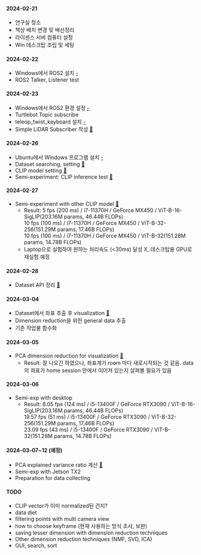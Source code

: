 
#### 2024-02-21
- 연구실 청소
- 책상 배치 변경 및 배선정리
- 라이센스 서버 컴퓨터 설정
- Win 데스크탑 조립 및 세팅

#### 2024-02-22
- Windows에서 ROS2 설치 [-](/log/01_ros2win.md)
- ROS2 Talker, Listener test

#### 2024-02-23
- Windows에서 ROS2 환경 설정 [-](log/02_ros2win_setting.md)
- Turtlebot Topic subscribe
- teleop_twist_keyboard 설치 [-](log/02_ros2win_setting.md)
- Simple LiDAR Subscriber 작성 [🔗](log/03_lidar_viz.md)

#### 2024-02-26
- Ubuntu에서 Windows 프로그램 설치 [-](log/02_ros2win_setting.md#ubuntu에서-windows-프로그램-설치)
- Dataset searching, setting [🔗](log/04_exp_setting.md#robothome2-dataset)
- CLIP model setting [🔗](log/04_exp_setting.md#clip-model-setting)
- Semi-experiment: CLIP inference test [🔗](log/05_semi-exp.md#semi-experiment-clip-inference-test)

#### 2024-02-27
- Semi-experiment with other CLIP model [🔗](log/05_semi-exp.md#semi-experiment-clip-inference-test)
    - Result: 
    5 fps (200 ms) / i7-11370H / GeForce MX450 / ViT-B-16-SigLIP(203.16M params, 46.44B FLOPs)  
    10 fps (100 ms) / i7-11370H / GeForce MX450 / ViT-B-32-256(151.29M params, 17.46B FLOPs)  
    10 fps (100 ms) / i7-11370H / GeForce MX450 / ViT-B-32(151.28M params, 14.78B FLOPs)  
    - Laptop으로 실험하여 원하는 처리속도 (<30ms) 달성 X, 데스크탑용 GPU로 재실험 예정

#### 2024-02-28
- Dataset API 정리 [🔗](log/06_robotathome.md#robothome2-dataset)

#### 2024-03-04
- Dataset에서 좌표 추출 후 visualization [🔗](log/05_semi-exp.md#semi-experiment-visualization)
- Dimension reduction을 위한 general data 추출
- 기존 작업물 함수화

#### 2024-03-05
- PCA dimension reduction for visualization [🔗](log/07_dim-reduct.md#pca)
    - Result: 잘 나오긴 하였으나, 좌표계가 room 마다 새로시작되는 것 같음. data의 좌표가 home session 안에서 이어져 있는지 살펴볼 필요가 있음 

#### 2024-03-06
- Semi-exp with desktop
    - Result: 
    8.05 fps (124 ms) / i5-13400F / GeForce RTX3090 / ViT-B-16-SigLIP(203.16M params, 46.44B FLOPs)  
    19.57 fps (51 ms) / i5-13400F / GeForce RTX3090 / ViT-B-32-256(151.29M params, 17.46B FLOPs)  
    23.09 fps (43 ms) / i5-13400F / GeForce RTX3090 / ViT-B-32(151.28M params, 14.78B FLOPs)

#### 2024-03-07~12 (예정)
- PCA explained variance ratio 계산 [🔗](log/07_dim-reduct.md#pca)
- Semi-exp with Jetson TX2
- Preparation for data collecting


#### TODO
- CLIP vector가 이미 normalized된 건지?
- data diet
- filtering points with multi camera view
- how to choose keyframe (현재 사용하는 방식 조사, 보완)
- saving lesser dimension with dimension reduction techniques
- Other dimension reduction techniques (NMF, SVD, ICA)
- GUI, search, sort
